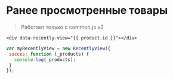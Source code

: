 # Ранее просмотренные товары

> Работает только с common.js v2

```twig
<div data-recently-view="{{ product.id }}"></div>
```

```js
var myRecentlyView = new RecentlyView({
 succes: function (_products) {
   console.log(_products);
 }
});
```
